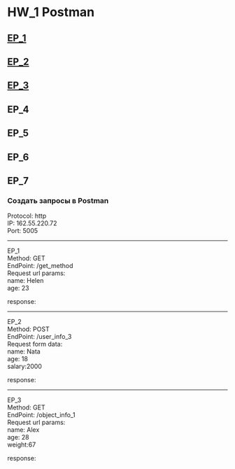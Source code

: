 # HW_1 Postman
## [EP_1](EP_1)
## [EP_2](EP_2)
## [EP_3](EP_3)
## EP_4
## EP_5
## EP_6
## EP_7


### Создать запросы в Postman

Protocol: http  
IP: 162.55.220.72  
Port: 5005

---
<a name="EP_1">EP_1</a>  
Method: GET  
EndPoint: /get_method  
Request url params:  
name: Helen  
age: 23  

response:  

---
<a name="EP_2">EP_2</a>  
Method: POST  
EndPoint: /user_info_3  
Request form data:  
name: Nata  
age: 18   
salary:2000  

response:  

---
<a name="EP_3">EP_3</a>  
Method: GET  
EndPoint: /object_info_1  
Request url params:  
name: Alex  
age: 28   
weight:67  

response:  
